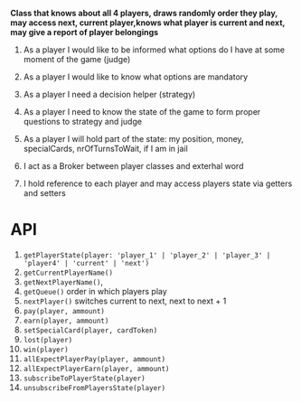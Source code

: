 **Class that knows about all 4 players, draws randomly order they play, may access next, current player,knows what player is current and next, may give a report of player belongings**

1. As a player I would like to be informed what options do I have at some moment of the game (judge)
2. As a player I would like to know what options are mandatory
3. As a player I need a decision helper (strategy)
4. As a player I need to know the state of the game to form proper questions to strategy and judge
5. As a player I will hold part of the state: my position, money, specialCards, nrOfTurnsToWait, if I am in jail


1. I act as a Broker between player classes and exterhal word
2. I hold reference to each player and may access players state via getters and setters

# API

1. `getPlayerState(player: 'player_1' | 'player_2' | 'player_3' | 'player4' | 'current' | 'next')`
2. `getCurrentPlayerName()`
3. `getNextPlayerName()`,
4. `getQueue()` order in which players play
5. `nextPlayer()` switches current to next, next to next + 1
6. `pay(player, ammount)`
7. `earn(player, ammount)`
8. `setSpecialCard(player, cardToken)`
9. `lost(player)`
10. `win(player)`
11. `allExpectPlayerPay(player, ammount)`
12. `allExpectPlayerEarn(player, ammount)`
13. `subscribeToPlayerState(player)`
14. `unsubscribeFromPlayersState(player)`


